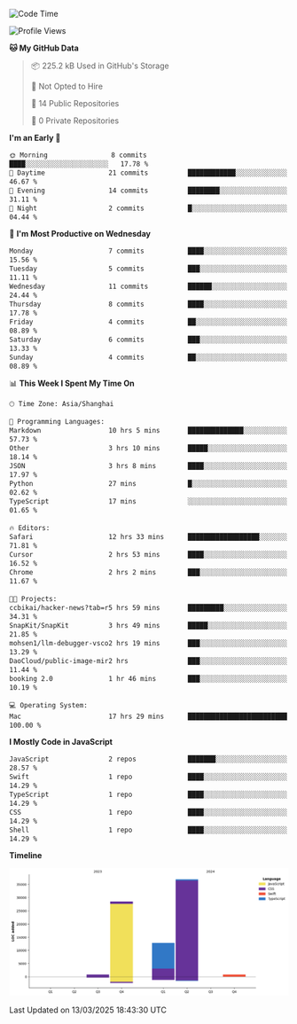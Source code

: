 <!--
**PascalDai/PascalDai** is a ✨ _special_ ✨ repository because its `README.md` (this file) appears on your GitHub profile.

Here are some ideas to get you started:

- 🔭 I’m currently working on ...
- 🌱 I’m currently learning ...
- 👯 I’m looking to collaborate on ...
- 🤔 I’m looking for help with ...
- 💬 Ask me about ...
- 📫 How to reach me: ...
- 😄 Pronouns: ...
- ⚡ Fun fact: ...
-->

<!--START_SECTION:waka-->
![Code Time](http://img.shields.io/badge/Code%20Time-878%20hrs%2034%20mins-blue)

![Profile Views](http://img.shields.io/badge/Profile%20Views-0-blue)

**🐱 My GitHub Data** 

> 📦 225.2 kB Used in GitHub's Storage 
 > 
> 🚫 Not Opted to Hire
 > 
> 📜 14 Public Repositories 
 > 
> 🔑 0 Private Repositories 
 > 
**I'm an Early 🐤** 

```text
🌞 Morning                8 commits           ████░░░░░░░░░░░░░░░░░░░░░   17.78 % 
🌆 Daytime                21 commits          ████████████░░░░░░░░░░░░░   46.67 % 
🌃 Evening                14 commits          ████████░░░░░░░░░░░░░░░░░   31.11 % 
🌙 Night                  2 commits           █░░░░░░░░░░░░░░░░░░░░░░░░   04.44 % 
```
📅 **I'm Most Productive on Wednesday** 

```text
Monday                   7 commits           ████░░░░░░░░░░░░░░░░░░░░░   15.56 % 
Tuesday                  5 commits           ███░░░░░░░░░░░░░░░░░░░░░░   11.11 % 
Wednesday                11 commits          ██████░░░░░░░░░░░░░░░░░░░   24.44 % 
Thursday                 8 commits           ████░░░░░░░░░░░░░░░░░░░░░   17.78 % 
Friday                   4 commits           ██░░░░░░░░░░░░░░░░░░░░░░░   08.89 % 
Saturday                 6 commits           ███░░░░░░░░░░░░░░░░░░░░░░   13.33 % 
Sunday                   4 commits           ██░░░░░░░░░░░░░░░░░░░░░░░   08.89 % 
```


📊 **This Week I Spent My Time On** 

```text
🕑︎ Time Zone: Asia/Shanghai

💬 Programming Languages: 
Markdown                 10 hrs 5 mins       ██████████████░░░░░░░░░░░   57.73 % 
Other                    3 hrs 10 mins       █████░░░░░░░░░░░░░░░░░░░░   18.14 % 
JSON                     3 hrs 8 mins        ████░░░░░░░░░░░░░░░░░░░░░   17.97 % 
Python                   27 mins             █░░░░░░░░░░░░░░░░░░░░░░░░   02.62 % 
TypeScript               17 mins             ░░░░░░░░░░░░░░░░░░░░░░░░░   01.65 % 

🔥 Editors: 
Safari                   12 hrs 33 mins      ██████████████████░░░░░░░   71.81 % 
Cursor                   2 hrs 53 mins       ████░░░░░░░░░░░░░░░░░░░░░   16.52 % 
Chrome                   2 hrs 2 mins        ███░░░░░░░░░░░░░░░░░░░░░░   11.67 % 

🐱‍💻 Projects: 
ccbikai/hacker-news?tab=r5 hrs 59 mins       █████████░░░░░░░░░░░░░░░░   34.31 % 
SnapKit/SnapKit          3 hrs 49 mins       █████░░░░░░░░░░░░░░░░░░░░   21.85 % 
mohsen1/llm-debugger-vsco2 hrs 19 mins       ███░░░░░░░░░░░░░░░░░░░░░░   13.29 % 
DaoCloud/public-image-mir2 hrs               ███░░░░░░░░░░░░░░░░░░░░░░   11.44 % 
booking 2.0              1 hr 46 mins        ███░░░░░░░░░░░░░░░░░░░░░░   10.19 % 

💻 Operating System: 
Mac                      17 hrs 29 mins      █████████████████████████   100.00 % 
```

**I Mostly Code in JavaScript** 

```text
JavaScript               2 repos             ███████░░░░░░░░░░░░░░░░░░   28.57 % 
Swift                    1 repo              ████░░░░░░░░░░░░░░░░░░░░░   14.29 % 
TypeScript               1 repo              ████░░░░░░░░░░░░░░░░░░░░░   14.29 % 
CSS                      1 repo              ████░░░░░░░░░░░░░░░░░░░░░   14.29 % 
Shell                    1 repo              ████░░░░░░░░░░░░░░░░░░░░░   14.29 % 
```



**Timeline**

![Lines of Code chart](https://raw.githubusercontent.com/PascalDai/PascalDai/main/assets/bar_graph.png)


 Last Updated on 13/03/2025 18:43:30 UTC
<!--END_SECTION:waka-->
